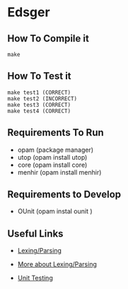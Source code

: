 # Edsger

## How To Compile it
	make 

## How To Test it
	make test1 (CORRECT)
	make test2 (INCORRECT)
	make test3 (CORRECT)
	make test4 (CORRECT)

## Requirements To Run
* opam (package manager)
* utop (opam install utop)
* core (opam install core)
* menhir (opam install menhir) 

## Requirements to Develop
* OUnit (opam instal ounit )

## Useful Links

* [Lexing/Parsing](http://caml.inria.fr/pub/docs/manual-ocaml-4.00/manual026.html)

* [More about Lexing/Parsing](https://realworldocaml.org/v1/en/html/parsing-with-ocamllex-and-menhir.html)

* [Unit Testing](http://ounit.forge.ocamlcore.org/api-ounit/)


